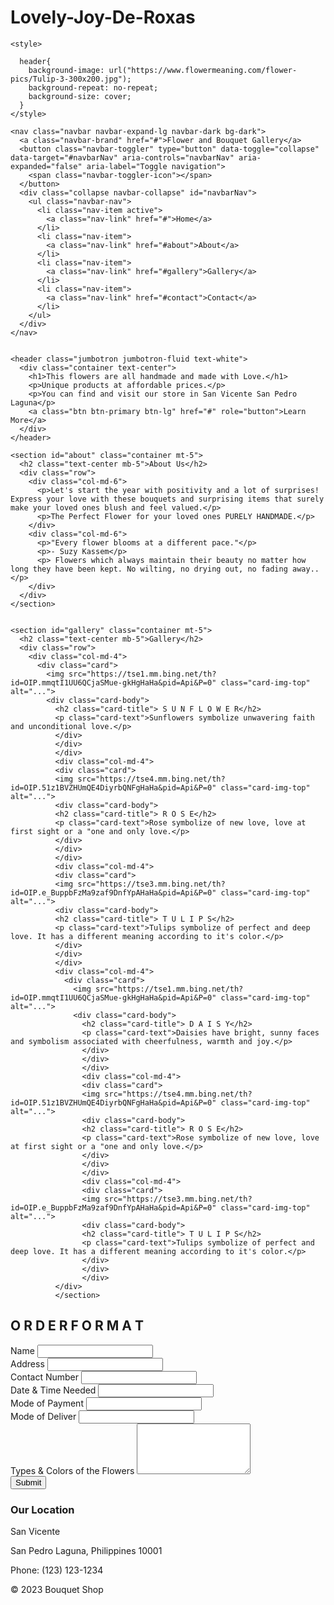 # Lovely-Joy-De-Roxas
<!DOCTYPE html>
<html>
  <head>
    <title>MADE WITH LAB </title>
    <meta name="viewport" content="width=device-width, initial-scale=1">
    <link rel="stylesheet" href="https://maxcdn.bootstrapcdn.com/bootstrap/4.5.2/css/bootstrap.min.css">
  
    <style>

      header{
        background-image: url("https://www.flowermeaning.com/flower-pics/Tulip-3-300x200.jpg");
        background-repeat: no-repeat;
        background-size: cover;
      }
    </style>
  </head>
  <body>
 
    
  
    <nav class="navbar navbar-expand-lg navbar-dark bg-dark">
      <a class="navbar-brand" href="#">Flower and Bouquet Gallery</a>
      <button class="navbar-toggler" type="button" data-toggle="collapse" data-target="#navbarNav" aria-controls="navbarNav" aria-expanded="false" aria-label="Toggle navigation">
        <span class="navbar-toggler-icon"></span>
      </button>
      <div class="collapse navbar-collapse" id="navbarNav">
        <ul class="navbar-nav">
          <li class="nav-item active">
            <a class="nav-link" href="#">Home</a>
          </li>
          <li class="nav-item">
            <a class="nav-link" href="#about">About</a>
          </li>
          <li class="nav-item">
            <a class="nav-link" href="#gallery">Gallery</a>
          </li>
          <li class="nav-item">
            <a class="nav-link" href="#contact">Contact</a>
          </li>
        </ul>
      </div>
    </nav>

    
    <header class="jumbotron jumbotron-fluid text-white">
      <div class="container text-center">
        <h1>This flowers are all handmade and made with Love.</h1>
        <p>Unique products at affordable prices.</p>
        <p>You can find and visit our store in San Vicente San Pedro Laguna</p>
        <a class="btn btn-primary btn-lg" href="#" role="button">Learn More</a>
      </div>
    </header>
 
    <section id="about" class="container mt-5">
      <h2 class="text-center mb-5">About Us</h2>
      <div class="row">
        <div class="col-md-6">
          <p>Let's start the year with positivity and a lot of surprises! Express your love with these bouquets and surprising items that surely make your loved ones blush and feel valued.</p>
          <p>The Perfect Flower for your loved ones PURELY HANDMADE.</p>
        </div>
        <div class="col-md-6">
          <p>"Every flower blooms at a different pace."</p>
          <p>- Suzy Kassem</p>
          <p> Flowers which always maintain their beauty no matter how long they have been kept. No wilting, no drying out, no fading away..</p>
        </div>
      </div>
    </section>

 
    <section id="gallery" class="container mt-5">
      <h2 class="text-center mb-5">Gallery</h2>
      <div class="row">
        <div class="col-md-4">
          <div class="card">
            <img src="https://tse1.mm.bing.net/th?id=OIP.mmqtI1UU6QCjaSMue-gkHgHaHa&pid=Api&P=0" class="card-img-top" alt="...">
            <div class="card-body">
              <h2 class="card-title"> S U N F L O W E R</h2>
              <p class="card-text">Sunflowers symbolize unwavering faith and unconditional love.</p>
              </div>
              </div>
              </div>
              <div class="col-md-4">
              <div class="card">
              <img src="https://tse4.mm.bing.net/th?id=OIP.51z1BVZHUmQE4DiyrbQNFgHaHa&pid=Api&P=0" class="card-img-top" alt="...">
              <div class="card-body">
              <h2 class="card-title"> R O S E</h2>
              <p class="card-text">Rose symbolize of new love, love at first sight or a "one and only love.</p>
              </div>
              </div>
              </div>
              <div class="col-md-4">
              <div class="card">
              <img src="https://tse3.mm.bing.net/th?id=OIP.e_BuppbFzMa9zaf9DnfYpAHaHa&pid=Api&P=0" class="card-img-top" alt="...">
              <div class="card-body">
              <h2 class="card-title"> T U L I P S</h2>
              <p class="card-text">Tulips symbolize of perfect and deep love. It has a different meaning according to it's color.</p>
              </div>
              </div>
              </div>
              <div class="col-md-4">
                <div class="card">
                  <img src="https://tse1.mm.bing.net/th?id=OIP.mmqtI1UU6QCjaSMue-gkHgHaHa&pid=Api&P=0" class="card-img-top" alt="...">
                  <div class="card-body">
                    <h2 class="card-title"> D A I S Y</h2>
                    <p class="card-text">Daisies have bright, sunny faces and symbolism associated with cheerfulness, warmth and joy.</p>
                    </div>
                    </div>
                    </div>
                    <div class="col-md-4">
                    <div class="card">
                    <img src="https://tse4.mm.bing.net/th?id=OIP.51z1BVZHUmQE4DiyrbQNFgHaHa&pid=Api&P=0" class="card-img-top" alt="...">
                    <div class="card-body">
                    <h2 class="card-title"> R O S E</h2>
                    <p class="card-text">Rose symbolize of new love, love at first sight or a "one and only love.</p>
                    </div>
                    </div>
                    </div>
                    <div class="col-md-4">
                    <div class="card">
                    <img src="https://tse3.mm.bing.net/th?id=OIP.e_BuppbFzMa9zaf9DnfYpAHaHa&pid=Api&P=0" class="card-img-top" alt="...">
                    <div class="card-body">
                    <h2 class="card-title"> T U L I P S</h2>
                    <p class="card-text">Tulips symbolize of perfect and deep love. It has a different meaning according to it's color.</p>
                    </div>
                    </div>
                    </div>
              </div>
              </section>

              
<section id="contact" class="container mt-5">
  <h2 class="text-center mb-5">O R D E R   F O R M A T</h2>
  <div class="row">
    <div class="col-md-6">
      <form>
        <div class="form-group">
          <label for="name">Name</label>
          <input type="text" class="form-control" id="name">
        </div>
        <div class="form-group">
          <label for="address">Address</label>
          <input type="adress" class="form-control" id="address">
        </div>
        <div class="form-group">
          <label for="contact number">Contact Number</label>
          <input type="text" class="form-control" id="name">
        </div>
        <div class="form-group">
          <label for="date & time needed">Date & Time Needed</label>
          <input type="text" class="form-control" id="name">
        </div>
        <div class="form-group">
          <label for="mode of payment">Mode of Payment</label>
          <input type="text" class="form-control" id="name">
        </div>
        <div class="form-group">
          <label for="mode of deliver">Mode of Deliver</label>
          <input type="text" class="form-control" id="name">
        </div>
        <div class="form-group">
          <label for="types & Colors of the Flowers">Types & Colors of the Flowers</label>
          <textarea class="form-control" id="message" rows="5"></textarea>
        </div>
        <button type="submit" class="btn btn-primary">Submit</button>
      </form>
    </div>
    <div class="col-md-6">
      <h3>Our Location</h3>
      <p>San Vicente</p>
      <p>San Pedro Laguna, Philippines 10001</p>
      <p>Phone: (123) 123-1234</p>
    </div>
  </div>
</section>


<footer class="bg-dark text-white text-center p-3">
  <p>&copy; 2023 Bouquet Shop</p>
</footer>
</body>
</html>
